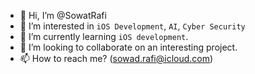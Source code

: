 - 👋 Hi, I’m @SowatRafi
- 👀 I’m interested in `iOS Development`, `AI`, `Cyber Security`
- 🌱 I’m currently learning `iOS development`.
- 💞️ I’m looking to collaborate on an interesting project.
- 📫 How to reach me? (sowad.rafi@icloud.com)

<!---
SowatRafi/SowatRafi is a ✨ special ✨ repository because its `README.md` (this file) appears on your GitHub profile.
You can click the Preview link to take a look at your changes.
--->
